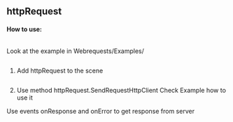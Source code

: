 ## httpRequest

#### How to use:

```

```
Look at the example in Webrequests/Examples/
```

```
1. Add httpRequest to the scene
```

```
2. Use method httpRequest.SendRequestHttpClient
Check Example how to use it

Use events onResponse and onError to get response from server
```